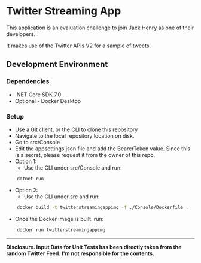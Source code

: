 # Twitter Streaming App
This application is an evaluation challenge to join Jack Henry as one of their developers.

It makes use of the Twitter APIs V2 for a sample of tweets.

## Development Environment
### Dependencies
* .NET Core SDK 7.0
* Optional - Docker Desktop

### Setup
* Use a Git client, or the CLI to clone this repository
* Navigate to the local repository location on disk.
* Go to src/Console
* Edit the appsettings.json file and add the BearerToken value. Since this is a secret, please request it from the owner of this repo.
* Option 1:
    * Use the CLI under src/Console and run:
<!-- Bash script block -->
```bash
    dotnet run
```
* Option 2:
    * Use the CLI under src and run:
<!-- Bash script block -->
```bash
    docker build -t twitterstreamingappimg -f ./Console/Dockerfile .
``` 
* Once the Docker image is built. run: 

<!-- Bash script block -->
```bash
    docker run twitterstreamingappimg
``` 

---
**Disclosure. Input Data for Unit Tests has been directly taken from the random Twitter Feed. I'm not responsible for the contents.**

